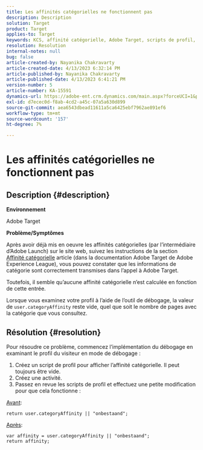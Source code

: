 ```yaml
---
title: Les affinités catégorielles ne fonctionnent pas
description: Description
solution: Target
product: Target
applies-to: Target
keywords: KCS, affinité catégorielle, Adobe Target, scripts de profil, user.categoryAffinity
resolution: Resolution
internal-notes: null
bug: false
article-created-by: Nayanika Chakravarty
article-created-date: 4/13/2023 6:32:14 PM
article-published-by: Nayanika Chakravarty
article-published-date: 4/13/2023 6:41:21 PM
version-number: 5
article-number: KA-15591
dynamics-url: https://adobe-ent.crm.dynamics.com/main.aspx?forceUCI=1&pagetype=entityrecord&etn=knowledgearticle&id=adf3bd7f-29da-ed11-a7c7-6045bd0067ea
exl-id: d7ecec0d-f8ab-4cd2-a45c-07a5a630d899
source-git-commit: aea6543dbead11611a5ca6425ebf7962ae891ef6
workflow-type: tm+mt
source-wordcount: '157'
ht-degree: 7%

---
```


# Les affinités catégorielles ne fonctionnent pas

## Description {#description}


<b>Environnement</b>

Adobe Target

<b>Problème/Symptômes</b>

Après avoir déjà mis en oeuvre les affinités catégorielles (par l’intermédiaire d’Adobe Launch) sur le site web, suivez les instructions de la section [Affinité catégorielle](https://experienceleague.adobe.com/docs/target/using/audiences/visitor-profiles/category-affinity.html?lang=en) article (dans la documentation Adobe Target de Adobe Experience League), vous pouvez constater que les informations de catégorie sont correctement transmises dans l’appel à Adobe Target.

Toutefois, il semble qu’aucune affinité catégorielle n’est calculée en fonction de cette entrée.

Lorsque vous examinez votre profil à l’aide de l’outil de débogage, la valeur de `user.categoryAffinity` reste vide, quel que soit le nombre de pages avec la catégorie que vous consultez.


## Résolution {#resolution}


Pour résoudre ce problème, commencez l’implémentation du débogage en examinant le profil du visiteur en mode de débogage :

1. Créez un script de profil pour afficher l’affinité catégorielle. Il peut toujours être vide.
2. Créez une activité.
3. Passez en revue les scripts de profil et effectuez une petite modification pour que cela fonctionne :


<u>Avant</u>:


```
return user.categoryAffinity || "onbestaand";
```


<u>Après</u>:


```
var affinity = user.categoryAffinity || "onbestaand";
return affinity;
```
